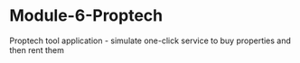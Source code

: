 # Module-6-Proptech
Proptech tool application - simulate one-click service to buy properties and then rent them
